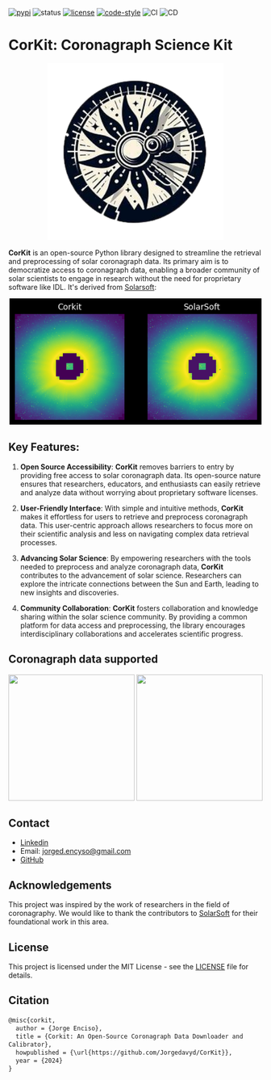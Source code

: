 [![pypi](https://img.shields.io/pypi/v/corkit)](https://pypi.org/project/corkit)
![status](https://img.shields.io/badge/status-beta-red.svg)
[![license](https://img.shields.io/badge/License-MIT-yellow.svg)](https://opensource.org/licenses/MIT)
[![code-style](https://img.shields.io/badge/code%20style-black-000000.svg)](https://github.com/psf/black)
![CI](https://github.com/Jorgedavyd/CorKit/actions/workflows/CI.yml/badge.svg)
![CD](https://github.com/Jorgedavyd/CorKit/actions/workflows/CD.yml/badge.svg)

# CorKit: Coronagraph Science Kit

<p align="center">
  <img src="https://github.com/Jorgedavyd/CorKit/raw/main/docs/source/logo.png" height = 350 width = 350 />
</p>

**CorKit** is an open-source Python library designed to streamline the 
retrieval and preprocessing of solar coronagraph data. Its primary aim 
is to democratize access to coronagraph data, enabling a broader community 
of solar scientists to engage in research without the need for proprietary 
software like IDL. It's derived from [Solarsoft](https://www.lmsal.com/solarsoft/):

<p align="center">
  <img src="https://github.com/Jorgedavyd/CorKit/raw/main/docs/examples/c2.png" height = 250 width = 500 />
</p>

## Key Features:

1. **Open Source Accessibility**: **CorKit** removes barriers to entry by providing 
free access to solar coronagraph data. Its open-source nature ensures that researchers, 
educators, and enthusiasts can easily retrieve and analyze data without worrying about 
proprietary software licenses.

2. **User-Friendly Interface**: With simple and intuitive methods, **CorKit** makes it 
effortless for users to retrieve and preprocess coronagraph data. This user-centric 
approach allows researchers to focus more on their scientific analysis and less on 
navigating complex data retrieval processes.

3. **Advancing Solar Science**: By empowering researchers with the tools needed to 
preprocess and analyze coronagraph data, **CorKit** contributes to the advancement of 
solar science. Researchers can explore the intricate connections between the Sun and Earth, 
leading to new insights and discoveries.

4. **Community Collaboration**: **CorKit** fosters collaboration and knowledge sharing 
within the solar science community. By providing a common platform for data access and 
preprocessing, the library encourages interdisciplinary collaborations and accelerates 
scientific progress.

## Coronagraph data supported
<img src="https://upload.wikimedia.org/wikipedia/commons/thumb/d/db/Stereo_logo.gif/1200px-Stereo_logo.gif" width="250" height="250" /> <img src="https://lh3.googleusercontent.com/proxy/nmkWepffX0H_sXrshPqxptfie-ye5kIyXB4i4DaEQVNFWOlQrItda76oLU9wtfnzv6DRR5i0xIxSrw_9S2zTPJat4tMCNENyXjxjQR5P" width="250" height="250" />

## Contact  

- [Linkedin](https://www.linkedin.com/in/jorge-david-enciso-mart%C3%ADnez-149977265/)
- Email: jorged.encyso@gmail.com
- [GitHub](https://github.com/Jorgedavyd)

## Acknowledgements

This project was inspired by the work of researchers in the field of coronagraphy. We would like to thank the contributors to [SolarSoft](https://www.lmsal.com/solarsoft/) for their foundational work in this area.

## License

This project is licensed under the MIT License - see the [LICENSE](https://raw.githubusercontent.com/Jorgedavyd/CorKit/main/LICENSE) file for details.

## Citation

```
@misc{corkit,
  author = {Jorge Enciso},
  title = {Corkit: An Open-Source Coronagraph Data Downloader and Calibrator},
  howpublished = {\url{https://github.com/Jorgedavyd/CorKit}},
  year = {2024}
}
```